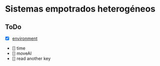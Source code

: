 # Sistemas empotrados heterogéneos

## ToDo
- [x] [environment](/asteroidsDBG.c)  
- [] time
- [] moveAI
- [] read another key

